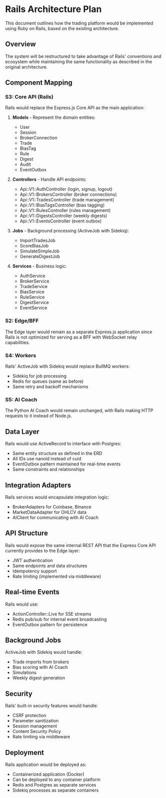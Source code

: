 # Rails Architecture Plan

This document outlines how the trading platform would be implemented using Ruby on Rails, based on the existing architecture.

## Overview

The system will be restructured to take advantage of Rails' conventions and ecosystem while maintaining the same functionality as described in the original architecture.

## Component Mapping

### S3: Core API (Rails)

Rails would replace the Express.js Core API as the main application:

1. **Models** - Represent the domain entities:
   - User
   - Session
   - BrokerConnection
   - Trade
   - BiasTag
   - Rule
   - Digest
   - Audit
   - EventOutbox

2. **Controllers** - Handle API endpoints:
   - Api::V1::AuthController (login, signup, logout)
   - Api::V1::BrokersController (broker connections)
   - Api::V1::TradesController (trade management)
   - Api::V1::BiasTagsController (bias tagging)
   - Api::V1::RulesController (rules management)
   - Api::V1::DigestsController (weekly digests)
   - Api::V1::EventsController (event outbox)

3. **Jobs** - Background processing (ActiveJob with Sidekiq):
   - ImportTradesJob
   - ScoreBiasJob
   - SimulateSimpleJob
   - GenerateDigestJob

4. **Services** - Business logic:
   - AuthService
   - BrokerService
   - TradeService
   - BiasService
   - RuleService
   - DigestService
   - EventService

### S2: Edge/BFF

The Edge layer would remain as a separate Express.js application since Rails is not optimized for serving as a BFF with WebSocket relay capabilities.

### S4: Workers

Rails' ActiveJob with Sidekiq would replace BullMQ workers:
- Sidekiq for job processing
- Redis for queues (same as before)
- Same retry and backoff mechanisms

### S5: AI Coach

The Python AI Coach would remain unchanged, with Rails making HTTP requests to it instead of Node.js.

## Data Layer

Rails would use ActiveRecord to interface with Postgres:
- Same entity structure as defined in the ERD
- All IDs use nanoid instead of cuid
- EventOutbox pattern maintained for real-time events
- Same constraints and relationships

## Integration Adapters

Rails services would encapsulate integration logic:
- BrokerAdapters for Coinbase, Binance
- MarketDataAdapter for OHLCV data
- AIClient for communicating with AI Coach

## API Structure

Rails would expose the same internal REST API that the Express Core API currently provides to the Edge layer:
- JWT authentication
- Same endpoints and data structures
- Idempotency support
- Rate limiting (implemented via middleware)

## Real-time Events

Rails would use:
- ActionController::Live for SSE streams
- Redis pub/sub for internal event broadcasting
- EventOutbox pattern for persistence

## Background Jobs

ActiveJob with Sidekiq would handle:
- Trade imports from brokers
- Bias scoring with AI Coach
- Simulations
- Weekly digest generation

## Security

Rails' built-in security features would handle:
- CSRF protection
- Parameter sanitization
- Session management
- Content Security Policy
- Rate limiting via middleware

## Deployment

Rails application would be deployed as:
- Containerized application (Docker)
- Can be deployed to any container platform
- Redis and Postgres as separate services
- Sidekiq processes as separate containers
